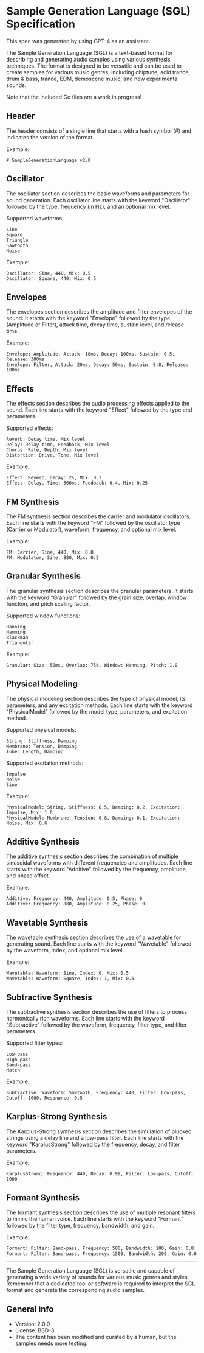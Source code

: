 # Sample Generation Language (SGL) Specification

This spec was generated by using GPT-4 as an assistant.

The Sample Generation Language (SGL) is a text-based format for describing and generating audio samples using various synthesis techniques. The format is designed to be versatile and can be used to create samples for various music genres, including chiptune, acid trance, drum & bass, trance, EDM, demoscene music, and new experimental sounds.

Note that the included Go files are a work in progress!

## Header

The header consists of a single line that starts with a hash symbol (#) and indicates the version of the format.

Example:

    # SampleGenerationLanguage v2.0

## Oscillator

The oscillator section describes the basic waveforms and parameters for sound generation. Each oscillator line starts with the keyword "Oscillator" followed by the type, frequency (in Hz), and an optional mix level.

Supported waveforms:

    Sine
    Square
    Triangle
    Sawtooth
    Noise

Example:

    Oscillator: Sine, 440, Mix: 0.5
    Oscillator: Square, 440, Mix: 0.5

## Envelopes

The envelopes section describes the amplitude and filter envelopes of the sound. It starts with the keyword "Envelope" followed by the type (Amplitude or Filter), attack time, decay time, sustain level, and release time.

Example:

    Envelope: Amplitude, Attack: 10ms, Decay: 100ms, Sustain: 0.5, Release: 300ms
    Envelope: Filter, Attack: 20ms, Decay: 50ms, Sustain: 0.8, Release: 100ms

## Effects

The effects section describes the audio processing effects applied to the sound. Each line starts with the keyword "Effect" followed by the type and parameters.

Supported effects:

    Reverb: Decay time, Mix level
    Delay: Delay time, Feedback, Mix level
    Chorus: Rate, Depth, Mix level
    Distortion: Drive, Tone, Mix level

Example:

    Effect: Reverb, Decay: 2s, Mix: 0.3
    Effect: Delay, Time: 500ms, Feedback: 0.4, Mix: 0.25

## FM Synthesis

The FM synthesis section describes the carrier and modulator oscillators. Each line starts with the keyword "FM" followed by the oscillator type (Carrier or Modulator), waveform, frequency, and optional mix level.

Example:

    FM: Carrier, Sine, 440, Mix: 0.8
    FM: Modulator, Sine, 880, Mix: 0.2

## Granular Synthesis

The granular synthesis section describes the granular parameters. It starts with the keyword "Granular" followed by the grain size, overlap, window function, and pitch scaling factor.

Supported window functions:

    Hanning
    Hamming
    Blackman
    Triangular

Example:

    Granular: Size: 50ms, Overlap: 75%, Window: Hanning, Pitch: 1.0

## Physical Modeling

The physical modeling section describes the type of physical model, its parameters, and any excitation methods. Each line starts with the keyword "PhysicalModel" followed by the model type, parameters, and excitation method.

Supported physical models:

    String: Stiffness, Damping
    Membrane: Tension, Damping
    Tube: Length, Damping

Supported excitation methods:

    Impulse
    Noise
    Sine

Example:

    PhysicalModel: String, Stiffness: 0.5, Damping: 0.2, Excitation: Impulse, Mix: 1.0
    PhysicalModel: Membrane, Tension: 0.8, Damping: 0.1, Excitation: Noise, Mix: 0.6

## Additive Synthesis

The additive synthesis section describes the combination of multiple sinusoidal waveforms with different frequencies and amplitudes. Each line starts with the keyword "Additive" followed by the frequency, amplitude, and phase offset.

Example:

    Additive: Frequency: 440, Amplitude: 0.5, Phase: 0
    Additive: Frequency: 880, Amplitude: 0.25, Phase: 0

## Wavetable Synthesis

The wavetable synthesis section describes the use of a wavetable for generating sound. Each line starts with the keyword "Wavetable" followed by the waveform, index, and optional mix level.

Example:

    Wavetable: Waveform: Sine, Index: 0, Mix: 0.5
    Wavetable: Waveform: Square, Index: 1, Mix: 0.5

## Subtractive Synthesis

The subtractive synthesis section describes the use of filters to process harmonically rich waveforms. Each line starts with the keyword "Subtractive" followed by the waveform, frequency, filter type, and filter parameters.

Supported filter types:

    Low-pass
    High-pass
    Band-pass
    Notch

Example:

    Subtractive: Waveform: Sawtooth, Frequency: 440, Filter: Low-pass, Cutoff: 1000, Resonance: 0.5

## Karplus-Strong Synthesis

The Karplus-Strong synthesis section describes the simulation of plucked strings using a delay line and a low-pass filter. Each line starts with the keyword "KarplusStrong" followed by the frequency, decay, and filter parameters.

Example:

    KarplusStrong: Frequency: 440, Decay: 0.99, Filter: Low-pass, Cutoff: 1000

## Formant Synthesis

The formant synthesis section describes the use of multiple resonant filters to mimic the human voice. Each line starts with the keyword "Formant" followed by the filter type, frequency, bandwidth, and gain.

Example:

    Formant: Filter: Band-pass, Frequency: 500, Bandwidth: 100, Gain: 0.8
    Formant: Filter: Band-pass, Frequency: 1500, Bandwidth: 200, Gain: 0.6

---

The Sample Generation Language (SGL) is versatile and capable of generating a wide variety of sounds for various music genres and styles. Remember that a dedicated tool or software is required to interpret the SGL format and generate the corresponding audio samples.

## General info

* Version: 2.0.0
* License: BSD-3
* The content has been modified and curated by a human, but the samples needs more testing.
